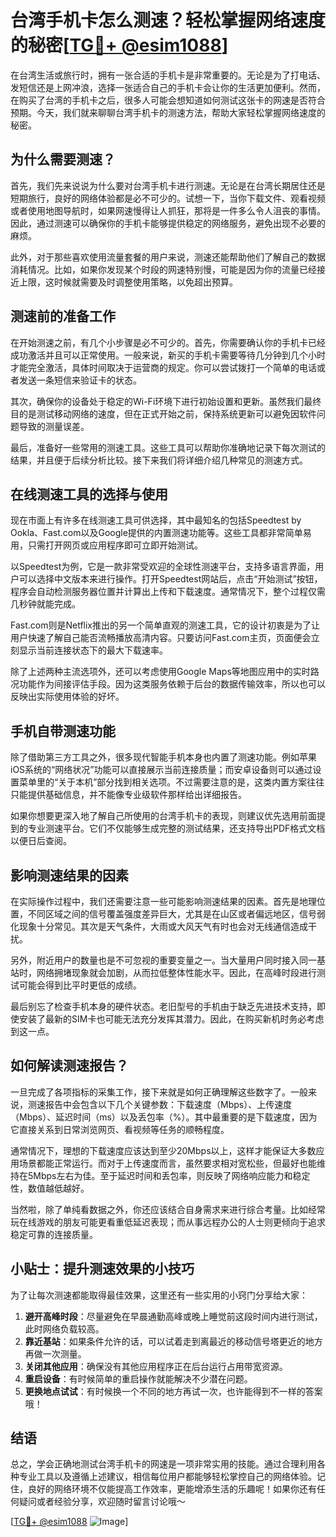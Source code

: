 # 台湾手机卡怎么测速？轻松掌握网络速度的秘密[[TG💪+ @esim1088](https://t.me/s/esim1088)]

在台湾生活或旅行时，拥有一张合适的手机卡是非常重要的。无论是为了打电话、发短信还是上网冲浪，选择一张适合自己的手机卡会让你的生活更加便利。然而，在购买了台湾的手机卡之后，很多人可能会想知道如何测试这张卡的网速是否符合预期。今天，我们就来聊聊台湾手机卡的测速方法，帮助大家轻松掌握网络速度的秘密。

## 为什么需要测速？

首先，我们先来说说为什么要对台湾手机卡进行测速。无论是在台湾长期居住还是短期旅行，良好的网络体验都是必不可少的。试想一下，当你下载文件、观看视频或者使用地图导航时，如果网速慢得让人抓狂，那将是一件多么令人沮丧的事情。因此，通过测速可以确保你的手机卡能够提供稳定的网络服务，避免出现不必要的麻烦。

此外，对于那些喜欢使用流量套餐的用户来说，测速还能帮助他们了解自己的数据消耗情况。比如，如果你发现某个时段的网速特别慢，可能是因为你的流量已经接近上限，这时候就需要及时调整使用策略，以免超出预算。

## 测速前的准备工作

在开始测速之前，有几个小步骤是必不可少的。首先，你需要确认你的手机卡已经成功激活并且可以正常使用。一般来说，新买的手机卡需要等待几分钟到几个小时才能完全激活，具体时间取决于运营商的规定。你可以尝试拨打一个简单的电话或者发送一条短信来验证卡的状态。

其次，确保你的设备处于稳定的Wi-Fi环境下进行初始设置和更新。虽然我们最终目的是测试移动网络的速度，但在正式开始之前，保持系统更新可以避免因软件问题导致的测量误差。

最后，准备好一些常用的测速工具。这些工具可以帮助你准确地记录下每次测试的结果，并且便于后续分析比较。接下来我们将详细介绍几种常见的测速方式。

## 在线测速工具的选择与使用

现在市面上有许多在线测速工具可供选择，其中最知名的包括Speedtest by Ookla、Fast.com以及Google提供的内置测速功能等。这些工具都非常简单易用，只需打开网页或应用程序即可立即开始测试。

以Speedtest为例，它是一款非常受欢迎的全球性测速平台，支持多语言界面，用户可以选择中文版本来进行操作。打开Speedtest网站后，点击“开始测试”按钮，程序会自动检测服务器位置并计算出上传和下载速度。通常情况下，整个过程仅需几秒钟就能完成。

Fast.com则是Netflix推出的另一个简单直观的测速工具，它的设计初衷是为了让用户快速了解自己能否流畅播放高清内容。只要访问Fast.com主页，页面便会立刻显示当前连接状态下的最大下载速率。

除了上述两种主流选项外，还可以考虑使用Google Maps等地图应用中的实时路况功能作为间接评估手段。因为这类服务依赖于后台的数据传输效率，所以也可以反映出实际使用体验的好坏。

## 手机自带测速功能

除了借助第三方工具之外，很多现代智能手机本身也内置了测速功能。例如苹果iOS系统的“网络状况”功能可以直接展示当前连接质量；而安卓设备则可以通过设置菜单里的“关于本机”部分找到相关选项。不过需要注意的是，这类内置方案往往只能提供基础信息，并不能像专业级软件那样给出详细报告。

如果你想要更深入地了解自己所使用的台湾手机卡的表现，则建议优先选用前面提到的专业测速平台。它们不仅能够生成完整的测试结果，还支持导出PDF格式文档以便日后查阅。

## 影响测速结果的因素

在实际操作过程中，我们还需要注意一些可能影响测速结果的因素。首先是地理位置，不同区域之间的信号覆盖强度差异巨大，尤其是在山区或者偏远地区，信号弱化现象十分常见。其次是天气条件，大雨或大风天气有时也会对无线通信造成干扰。

另外，附近用户的数量也是不可忽视的重要变量之一。当大量用户同时接入同一基站时，网络拥堵现象就会加剧，从而拉低整体性能水平。因此，在高峰时段进行测试可能会得到比平时更低的成绩。

最后别忘了检查手机本身的硬件状态。老旧型号的手机由于缺乏先进技术支持，即使安装了最新的SIM卡也可能无法充分发挥其潜力。因此，在购买新机时务必考虑到这一点。

## 如何解读测速报告？

一旦完成了各项指标的采集工作，接下来就是如何正确理解这些数字了。一般来说，测速报告中会包含以下几个关键参数：下载速度（Mbps）、上传速度（Mbps）、延迟时间（ms）以及丢包率（%）。其中最重要的是下载速度，因为它直接关系到日常浏览网页、看视频等任务的顺畅程度。

通常情况下，理想的下载速度应该达到至少20Mbps以上，这样才能保证大多数应用场景都能正常运行。而对于上传速度而言，虽然要求相对宽松些，但最好也能维持在5Mbps左右为佳。至于延迟时间和丢包率，则反映了网络响应能力和稳定性，数值越低越好。

当然啦，除了单纯看数据之外，你还应该结合自身需求来进行综合考量。比如经常玩在线游戏的朋友可能更看重低延迟表现；而从事远程办公的人士则更倾向于追求稳定可靠的连接质量。

## 小贴士：提升测速效果的小技巧

为了让每次测速都能取得最佳效果，这里还有一些实用的小窍门分享给大家：

1. **避开高峰时段**：尽量避免在早晨通勤高峰或晚上睡觉前这段时间内进行测试，此时网络负载较高。
2. **靠近基站**：如果条件允许的话，可以试着走到离最近的移动信号塔更近的地方再做一次测量。
3. **关闭其他应用**：确保没有其他应用程序正在后台运行占用带宽资源。
4. **重启设备**：有时候简单的重启操作就能解决不少潜在问题。
5. **更换地点试试**：有时候换一个不同的地方再试一次，也许能得到不一样的答案哦！

## 结语

总之，学会正确地测试台湾手机卡的网速是一项非常实用的技能。通过合理利用各种专业工具以及遵循上述建议，相信每位用户都能够轻松掌控自己的网络体验。记住，良好的网络环境不仅能提高工作效率，更能增添生活的乐趣呢！如果你还有任何疑问或者经验分享，欢迎随时留言讨论哦～

[[TG💪+ @esim1088](https://t.me/s/esim1088) ![Image](https://i.postimg.cc/4NQfJmqS/Snipaste-2025-05-13-00-14-12.png)]